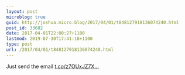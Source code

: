 ```yaml
---
layout: post
microblog: true
guid: http://joshua.micro.blog/2017/04/01/t848127918136074240.html
post_id: 33682
date: 2017-04-01T22:00:27+1100
lastmod: 2019-07-30T17:41:18+1100
type: post
url: /2017/04/01/t848127918136074240.html
---
```

Just send the email [t.co/z7OUxJZ7X...](https://t.co/z7OUxJZ7X5)
